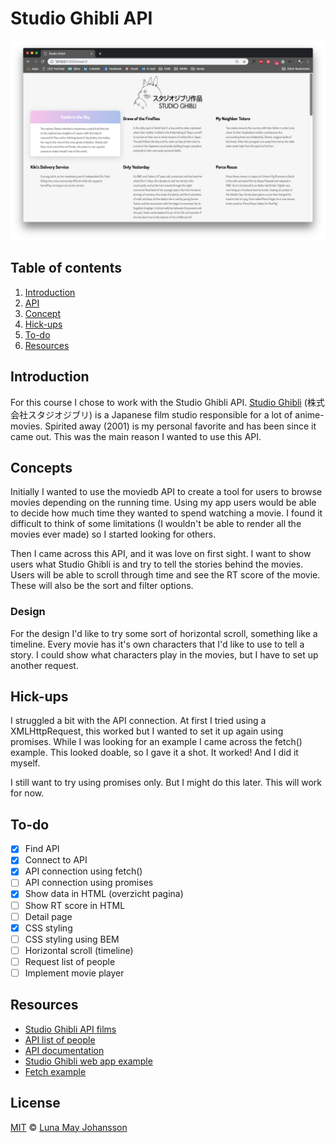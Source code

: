 # Studio Ghibli API

![Studio Ghibli website](website.png)

## Table of contents
1. [Introduction](#Introduction)
2. [API](#API)
3. [Concept](#Concept)
4. [Hick-ups](#Hick-ups)
5. [To-do](#To-do)
6. [Resources](#Resources)

## Introduction
For this course I chose to work with the Studio Ghibli API. [Studio Ghibli](https://nl.wikipedia.org/wiki/Studio_Ghibli) (株式会社スタジオジブリ) is a Japanese film studio responsible for a lot of anime-movies. Spirited away (2001) is my personal favorite and has been since it came out. This was the main reason I wanted to use this API.

## Concepts
Initially I wanted to use the moviedb API to create a tool for users to browse movies depending on the running time. Using my app users would be able to decide how much time they wanted to spend watching a movie. I found it difficult to think of some limitations (I wouldn't be able to render all the movies ever made) so I started looking for others.

Then I came across this API, and it was love on first sight. I want to show users what Studio Ghibli is and try to tell the stories behind the movies. Users will be able to scroll through time and see the RT score of the movie. These will also be the sort and filter options.

### Design
For the design I'd like to try some sort of horizontal scroll, something like a timeline. Every movie has it's own characters that I'd like to use to tell a story. I could show what characters play in the movies, but I have to set up another request.

## Hick-ups
I struggled a bit with the API connection. At first I tried using a XMLHttpRequest, this worked but I wanted to set it up again using promises. While I was looking for an example I came across the fetch() example. This looked doable, so I gave it a shot. It worked! And I did it myself.

I still want to try using promises only. But I might do this later. This will work for now.

## To-do
- [x] Find API   
- [x] Connect to API
- [x] API connection using fetch()
- [ ] API connection using promises    
- [x] Show data in HTML (overzicht pagina)
- [ ] Show RT score in HTML   
- [ ] Detail page   
- [x] CSS styling   
- [ ] CSS styling using BEM   
- [ ] Horizontal scroll (timeline)
- [ ] Request list of people
- [ ] Implement movie player

## Resources
- [Studio Ghibli API films](https://ghibliapi.herokuapp.com/films)
- [API list of people](https://ghibliapi.herokuapp.com/people/)  
- [API documentation](https://ghibliapi.herokuapp.com/#)   
- [Studio Ghibli web app example](https://www.taniarascia.com/how-to-connect-to-an-api-with-javascript/)   
- [Fetch example](https://scotch.io/tutorials/how-to-use-the-javascript-fetch-api-to-get-data)   

## License
[MIT](LICENSE) © [Luna May Johansson](https://github.com/maybuzz)
